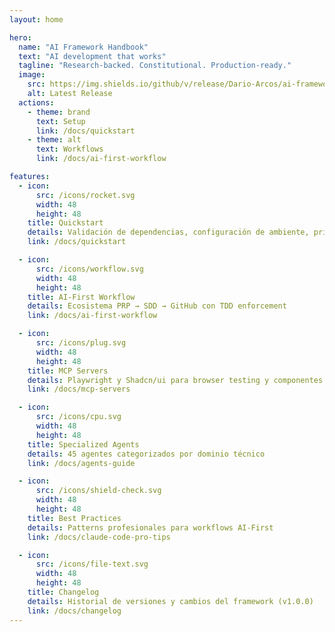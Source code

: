 ```yaml
---
layout: home

hero:
  name: "AI Framework Handbook"
  text: "AI development that works"
  tagline: "Research-backed. Constitutional. Production-ready."
  image:
    src: https://img.shields.io/github/v/release/Dario-Arcos/ai-framework?style=for-the-badge&logo=github&logoColor=white&label=Latest&color=0969da
    alt: Latest Release
  actions:
    - theme: brand
      text: Setup
      link: /docs/quickstart
    - theme: alt
      text: Workflows
      link: /docs/ai-first-workflow

features:
  - icon:
      src: /icons/rocket.svg
      width: 48
      height: 48
    title: Quickstart
    details: Validación de dependencias, configuración de ambiente, primer ciclo SDD
    link: /docs/quickstart

  - icon:
      src: /icons/workflow.svg
      width: 48
      height: 48
    title: AI-First Workflow
    details: Ecosistema PRP → SDD → GitHub con TDD enforcement
    link: /docs/ai-first-workflow

  - icon:
      src: /icons/plug.svg
      width: 48
      height: 48
    title: MCP Servers
    details: Playwright y Shadcn/ui para browser testing y componentes
    link: /docs/mcp-servers

  - icon:
      src: /icons/cpu.svg
      width: 48
      height: 48
    title: Specialized Agents
    details: 45 agentes categorizados por dominio técnico
    link: /docs/agents-guide

  - icon:
      src: /icons/shield-check.svg
      width: 48
      height: 48
    title: Best Practices
    details: Patterns profesionales para workflows AI-First
    link: /docs/claude-code-pro-tips

  - icon:
      src: /icons/file-text.svg
      width: 48
      height: 48
    title: Changelog
    details: Historial de versiones y cambios del framework (v1.0.0)
    link: /docs/changelog
---
```

